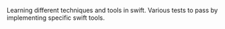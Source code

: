 Learning different techniques and tools in swift.
Various tests to pass by implementing specific swift tools.
